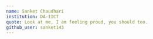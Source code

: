 ```yaml
---
name: Sanket Chaudhari
institution: DA-IICT
quote: Look at me, I am feeling proud, you should too.
github_user: sanket143
---
```

